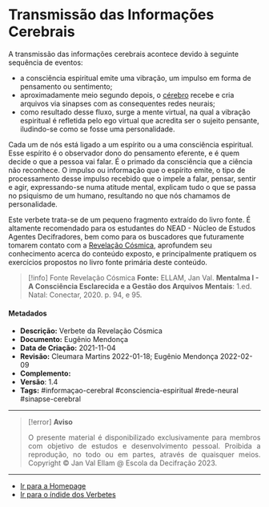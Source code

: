 # Transmissão das Informações Cerebrais 

A transmissão das informações cerebrais acontece devido à seguinte sequência de eventos: 
 
 - a consciência espiritual emite uma vibração, um impulso em forma de pensamento ou sentimento;
 - aproximadamente meio segundo depois, o [cérebro](Cérebro%20Humano.md) recebe e cria arquivos via sinapses com as consequentes redes neurais; 
 - como resultado desse fluxo, surge a mente virtual, na qual a vibração espiritual é refletida pelo ego virtual que acredita ser o sujeito pensante, iludindo-se como se fosse uma personalidade.

Cada um de nós está ligado a um espírito ou a uma consciência espiritual. Esse espírito é o observador dono do pensamento eferente, e é quem decide o que a pessoa vai falar. É o primado da consciência que a ciência não reconhece. O impulso ou informação que o espírito emite, o tipo de processamento desse impulso recebido que o impele a falar, pensar, sentir e agir, expressando-se numa atitude mental, explicam tudo o que se passa no psiquismo de um humano, resultando no que nós chamamos de personalidade.

Este verbete trata-se de um pequeno fragmento extraído do livro fonte. É altamente recomendado para os estudantes do NEAD - Núcleo de Estudos Agentes Decifradores, bem como para os buscadores que futuramente tomarem contato com a [Revelação Cósmica](Revelação%20Cósmica.md), aprofundem seu conhecimento acerca do conteúdo exposto, e principalmente pratiquem os exercícios propostos no livro fonte primária deste conteúdo. 

> [!info] Fonte Revelação Cósmica
> **Fonte:** ELLAM, Jan Val. **Mentalma I - A Consciência Esclarecida e a Gestão dos Arquivos Mentais**: 1.ed. Natal: Conectar, 2020. p. 94, e 95. 

#### Metadados

- **Descrição:** Verbete da Revelação Cósmica
- **Documento:** Eugênio Mendonça
- **Data de Criação:** 2021-11-04
- **Revisão:** Cleumara Martins 2022-01-18; Eugênio Mendonça 2022-02-09
- **Complemento:**  
- **Versão**: 1.4
- **Tags:** #informaçao-cerebral #consciencia-espiritual #rede-neural #sinapse-cerebral

---
> [!error] **Aviso**
> <p align="justify">O presente material é disponibilizado exclusivamente para membros com objetivo de estudos e desenvolvimento pessoal. Proibida a reprodução, no todo ou em partes, através de quaisquer meios. Copyright © Jan Val Ellam @ Escola da Decifração 2023. </p>

---
- [Ir para a Homepage](Homepage.canvas)
- [Ir para o índide dos Verbetes](ÍNDIDE%20GERAL%20DOS%20VERBETES.canvas)
